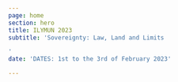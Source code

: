 ```yaml
---
page: home
section: hero
title: ILYMUN 2023
subtitle: 'Sovereignty: Law, Land and Limits

'
date: 'DATES: 1st to the 3rd of February 2023'

---
```

